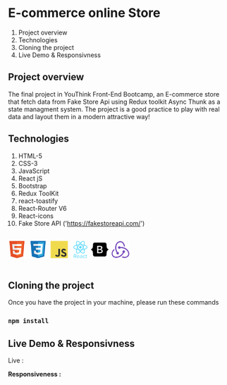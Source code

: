 # E-commerce online Store 

1. Project overview
2. Technologies
3. Cloning the project
4. Live Demo & Responsivness

## Project overview
The final project in YouThink Front-End Bootcamp, an E-commerce store that fetch data from Fake Store Api using Redux toolkit Async Thunk as a state managment system.
The project is a good practice to play with real data and layout them in a modern attractive way!

## Technologies
1. HTML-5
2. CSS-3
3. JavaScript
4. React jS
5. Bootstrap
6. Redux ToolKit 
7. react-toastify
8. React-Router V6
9. React-icons
10. Fake Store API ('https://fakestoreapi.com/')
</br>
 <div align="start">
   <img src="https://github.com/devicons/devicon/blob/master/icons/html5/html5-original.svg" title="HTML5" alt="HTML" width="40" height="40"/>&nbsp;
   <img src="https://github.com/devicons/devicon/blob/master/icons/css3/css3-original.svg" title="css3" alt="HTML" width="40" height="40"/>&nbsp;
   <img src="https://github.com/devicons/devicon/blob/master/icons/javascript/javascript-original.svg" title="JavaScript" alt="JavaScript" width="40"  height="40"/>&nbsp;
   <img src="https://github.com/devicons/devicon/blob/master/icons/react/react-original-wordmark.svg" title="React" alt="React" width="40" height="40"/>
   <img src="https://github.com/devicons/devicon/blob/master/icons/bootstrap/bootstrap-plain.svg" title="bootstrap" alt="bootstrap" width="40" height="40"/>&nbsp;
      <img src="https://github.com/devicons/devicon/blob/master/icons/redux/redux-original.svg" title="redux" alt="redux" width="40" height="40"/>&nbsp;


</div>
</br>

## Cloning the project

Once you have the project in your machine, please run these commands
### `npm install`

## Live Demo & Responsivness

Live :

**Responsiveness :**
